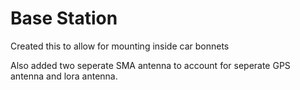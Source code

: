 # Base Station

Created this to allow for mounting inside car bonnets

Also added two seperate SMA antenna to account for seperate GPS antenna
and lora antenna.